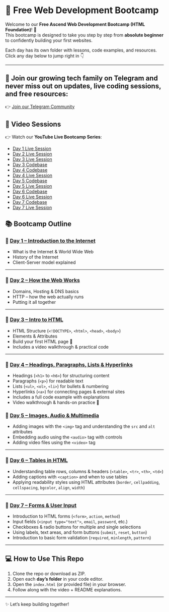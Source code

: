 # 🚀 Free Web Development Bootcamp  

Welcome to our **Free Ascend Web Development Bootcamp (HTML Foundation)**! 🎉  
This bootcamp is designed to take you step by step from **absolute beginner** to confidently building your first websites.  

Each day has its own folder with lessons, code examples, and resources.  
Click any day below to jump right in 👇  

---
## 📌 Join our growing tech family on Telegram and never miss out on updates, live coding sessions, and free resources:
👉 [Join our Telegram Community](https://t.me/AscendTribe)


## 🎥 Video Sessions  

👉 Watch our **YouTube Live Bootcamp Series**:  
- [Day 1 Live Session](https://www.youtube.com/live/y-DkziYCWFE)  
- [Day 2 Live Session](https://youtube.com/live/xBkRlyypnqs)  
- [Day 3 Live Session](https://youtube.com/live/sO8GWi6uybQ)  
- [Day 3 Codebase](./Day3)   
- [Day 4 Codebase](./Day4)   
- [Day 4 Live Session](https://www.youtube.com/watch?v=qddRmkpY7Y8&t=25s)
- [Day 5 Codebase](./Day5)
- [Day 5 Live Session](https://www.youtube.com/watch?v=4gYzrrxTpes&t=10s)
- [Day 6 Codebase](./Day6)  
- [Day 6 Live Session](https://www.youtube.com/watch?v=6c8BYY25zQY&t=76s)
- [Day 7 Codebase](./Day7) 
- [Day 7 Live Session](https://www.youtube.com/live/TxS4ALdqLO4)




## 📚 Bootcamp Outline  

### 🔹 [Day 1 – Introduction to the Internet](https://www.youtube.com/watch?v=y-DkziYCWFE&t=662s)  
- What is the Internet & World Wide Web  
- History of the Internet  
- Client-Server model explained  

---

### 🔹 [Day 2 – How the Web Works](https://www.youtube.com/watch?v=xBkRlyypnqs)  
- Domains, Hosting & DNS basics  
- HTTP – how the web actually runs  
- Putting it all together  

---

### 🔹 [Day 3 – Intro to HTML](./Day3)  
- HTML Structure (`<!DOCTYPE>`, `<html>`, `<head>`, `<body>`)  
- Elements & Attributes  
- Build your first HTML page 🎉  
- Includes a video walkthrough & practical code  

---
### 🔹 [Day 4 – Headings, Paragraphs, Lists & Hyperlinks](./Day4)  
- Headings (`<h1>` to `<h6>`) for structuring content  
- Paragraphs (`<p>`) for readable text  
- Lists (`<ul>`, `<ol>`, `<li>`) for bullets & numbering  
- Hyperlinks (`<a>`) for connecting pages & external sites  
- Includes a full code example with explanations  
- Video walkthrough & hands-on practice 🚀 

### 🔹 [Day 5 – Images, Audio & Multimedia](./Day5)  
- Adding images with the `<img>` tag and understanding the `src` and `alt` attributes  
- Embedding audio using the `<audio>` tag with controls  
- Adding video files using the `<video>` tag  

---

### 🔹 [Day 6 – Tables in HTML](./Day6)  
- Understanding table rows, columns & headers (`<table>`, `<tr>`, `<th>`, `<td>`)  
- Adding captions with `<caption>` and when to use tables  
- Applying readability styles using HTML attributes (`border`, `cellpadding`, `cellspacing`, `bgcolor`, `align`, `width`)

---

### 🔹 [Day 7 – Forms & User Input](./Day7)  
- Introduction to HTML forms (`<form>`, `action`, `method`)  
- Input fields (`<input type="text">`, `email`, `password`, etc.)  
- Checkboxes & radio buttons for multiple and single selections  
- Using labels, text areas, and form buttons (`submit`, `reset`, `button`)  
- Introduction to basic form validation (`required`, `minlength`, `pattern`)     
---

## 💻 How to Use This Repo  

1. Clone the repo or download as ZIP.  
2. Open each **day’s folder** in your code editor.  
3. Open the `index.html` (or provided file) in your browser.  
4. Follow along with the video + README explanations.  

---

 

✨ Let’s keep building together!  